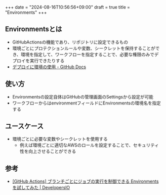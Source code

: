+++
date = "2024-08-16T10:56:56+09:00"
draft = true
title = "Environments"
+++


## Environmentsとは

- GitHubActionsの機能であり、リポジトリに設定できるもの
- 環境ごとにプロテクションルールや変数、シークレットを保持することができ、環境を指定して、ワークフローを指定することで、必要な権限のみでデプロイを実行できたりする
- [デプロイに環境の使用 - GitHub Docs](https://docs.github.com/ja/actions/managing-workflow-runs-and-deployments/managing-deployments/managing-environments-for-deployment)

## 使い方

- Environmentsの設定自体はGitHubの管理画面のSettingsから設定が可能
- ワークフローからはenvironmentフィールドにEnvironmentsの環境名を指定する

## ユースケース

- 環境ごとに必要な変数やシークレットを使用する
  - 例えば環境ごとに適切なAWSのロールを設定することで、セキュリティ性を向上させることができる

## 参考

- [[GitHub Actions] ブランチごとにジョブの実行を制御できる Environments を試してみた | DevelopersIO](https://dev.classmethod.jp/articles/github-actions-environment-secrets-and-environment-variables/)
